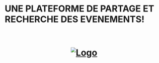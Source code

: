 <h1>UNE PLATEFORME DE PARTAGE ET RECHERCHE DES  EVENEMENTS!<h1>
  

<br />
<div align="center">
  <a href="https://github.com/OssamaLouati/EventScroller-PFA">
    <img src="./clien/src/screen/Capture d’écran 2022-06-13 153433.jpg" alt="Logo" >
  </a>
